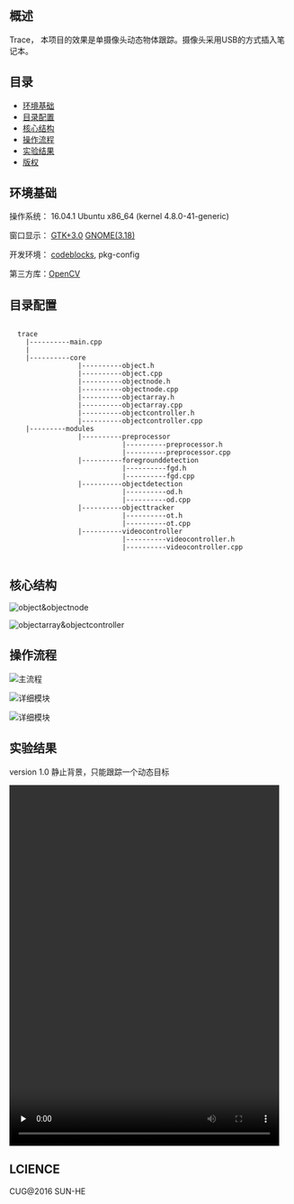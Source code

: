 <h2>概述</h2>
Trace， 本项目的效果是单摄像头动态物体跟踪。摄像头采用USB的方式插入笔记本。

<h2>目录</h2>

* [环境基础](#1)
* [目录配置](#2)
* [核心结构](#3)
* [操作流程](#4)
* [实验结果](#5)
* [版权](#6)

<h2 id="1">环境基础</h2>
操作系统： 16.04.1 Ubuntu x86_64 (kernel 4.8.0-41-generic)

窗口显示： [GTK+3.0](https://www.gtk.org/)  [GNOME(3.18)](https://www.gnome.org/)

开发环境： [codeblocks](https://launchpad.net/~damien-moore/+archive/ubuntu/codeblocks-stable), pkg-config

第三方库：[OpenCV](http://opencv.org/)

<h2 id="2">目录配置</h2>

```

  trace
    |----------main.cpp
    |
    |----------core
                 |----------object.h
                 |----------object.cpp
                 |----------objectnode.h
                 |----------objectnode.cpp
                 |----------objectarray.h
                 |----------objectarray.cpp
                 |----------objectcontroller.h
                 |----------objectcontroller.cpp
    |---------modules
                 |----------preprocessor
                            |----------preprocessor.h
                            |----------preprocessor.cpp
                 |----------foregrounddetection
                            |----------fgd.h
                            |----------fgd.cpp
                 |----------objectdetection
                            |----------od.h
                            |----------od.cpp
                 |----------objecttracker
                            |----------ot.h
                            |----------ot.cpp
                 |----------videocontroller
                            |----------videocontroller.h
                            |----------videocontroller.cpp
                            
```

<h2 id="3">核心结构</h2>

![object&objectnode](http://obp7hxe1q.bkt.clouddn.com/trace/core/core01.png)

![objectarray&objectcontroller](http://obp7hxe1q.bkt.clouddn.com/trace/core/core02.png)

<h2 id="4">操作流程</h2>

![主流程](http://obp7hxe1q.bkt.clouddn.com/trace/modules/modules01.png)

![详细模块](http://obp7hxe1q.bkt.clouddn.com/trace/modules/modules04.png)

![详细模块](http://obp7hxe1q.bkt.clouddn.com/trace/modules/modules03.png)

<h2 id="5">实验结果</h2>

version 1.0 静止背景，只能跟踪一个动态目标

<video width="480" height="640" src="http://ocnjj80rb.bkt.clouddn.com/trace/trace.mp4"  autoplay controls preload="none"></video>

<h2  id="6">LCIENCE</h2>
CUG@2016 SUN-HE